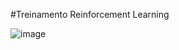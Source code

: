 #Treinamento Reinforcement Learning 

![image](https://user-images.githubusercontent.com/51409770/104824346-a59a6b80-582f-11eb-97e8-310c2ecd56f4.png)
